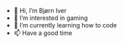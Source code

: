 - 👋 Hi, I’m Bjørn Iver
- 👀 I’m interested in gaming
- 🌱 I’m currently learning how to code
- 📫 Have a good time

<!---
JulekakeSKOLE/JulekakeSKOLE is a ✨ special ✨ repository because its `README.md` (this file) appears on your GitHub profile.
You can click the Preview link to take a look at your changes.
--->
